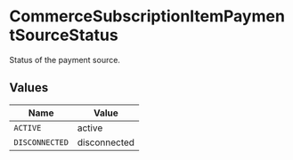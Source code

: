 # CommerceSubscriptionItemPaymentSourceStatus

Status of the payment source.


## Values

| Name           | Value          |
| -------------- | -------------- |
| `ACTIVE`       | active         |
| `DISCONNECTED` | disconnected   |